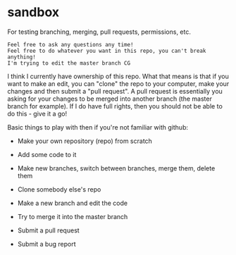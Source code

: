 # sandbox
For testing branching, merging, pull requests, permissions, etc.

```
Feel free to ask any questions any time! 
Feel free to do whatever you want in this repo, you can't break anything!
I'm trying to edit the master branch CG
```

I think I currently have ownership of this repo. What that means is that if you want to make an edit, you can "clone" the repo to your computer, make your changes and then submit a "pull request". A pull request is essentially you asking for your changes to be merged into another branch (the master branch for example). If I do have full rights, then you should not be able to do this - give it a go!

Basic things to play with then if you're not familiar with github:

  * Make your own repository (repo) from scratch
  * Add some code to it
  * Make new branches, switch between branches, merge them, delete them

  * Clone somebody else's repo
  * Make a new branch and edit the code
  * Try to merge it into the master branch
  * Submit a pull request
  * Submit a bug report



